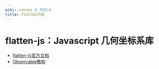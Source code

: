 ```yaml
---
wiki: canvas # 项目id
title: flatten介绍
---
```


# flatten-js：Javascript 几何坐标系库


- <a href="https://alexbol99.github.io/flatten-js/index.html">flatten-js官方文档</a>
- <a href="https://observablehq.com/@alexbol99/flattenjs-tutorials-getting-started">Observable教程</a>
